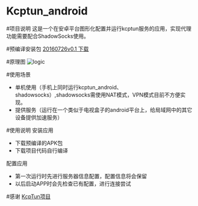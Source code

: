 # Kcptun_android
#项目说明
这是一个在安卓平台图形化配置并运行kcptun服务的应用，实现代理功能需要配合ShadowSocks使用。

#预编译安装包
[20160726v0.1 下载](https://github.com/shutup/Kcptun_android/releases/tag/v0.1)

#原理图
![logic](https://github.com/shutup/Kcptun_android/blob/master/logic.png "logic")

#使用场景
* 单机使用（手机上同时运行kcptun_android、shadowsocks）,shadowsocks需使用NAT模式，VPN模式目前不方便实现。
* 提供服务（运行在一个类似于电视盒子的android平台上，给局域网中的其它设备提供加速服务）

#使用说明
安装应用

* 下载预编译的APK包
* 下载项目代码自行编译

配置应用

* 第一次运行时先进行服务器信息配置，配置信息将会保留
* 以后启动APP时会先检查已有配置，进行连接尝试

#感谢
[KcpTun项目](https://github.com/xtaci/kcptun)

